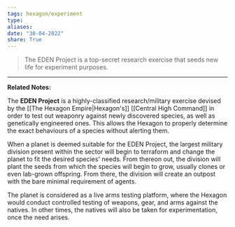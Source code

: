 ```yaml
---
tags: hexagon/experiment
type: 
aliases: 
date: "30-04-2022"
share: True
---
```

> The EDEN Project is a top-secret research exercise that seeds new life for experiment purposes.
---

**Related Notes:** 

The **EDEN Project** is a highly-classified research/military exercise devised by the [[The Hexagon Empire|Hexagon's]] [[Central High Command]] in order to test out weaponry against newly discovered species, as well as genetically engineered ones. This allows the Hexagon to properly determine the exact behaviours of a species without alerting them.

When a planet is deemed suitable for the EDEN Project, the largest military division present within the sector will begin to terraform and change the planet to fit the desired species' needs. From thereon out, the division will plant the seeds from which the species will begin to grow, usually clones or even lab-grown offspring. From there, the division will create an outpost with the bare minimal requirement of agents.

The planet is considered as a live arms testing platform, where the Hexagon would conduct controlled testing of weapons, gear, and arms against the natives. In other times, the natives will also be taken for experimentation, once the need arises.